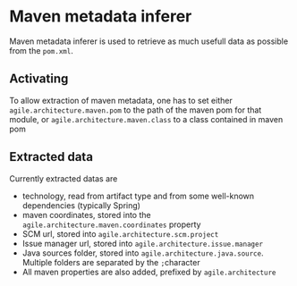 # Maven metadata inferer

Maven metadata inferer is used to retrieve as much usefull data as possible from the `pom.xml`.

## Activating
To allow extraction of maven metadata, 
one has to set either `agile.architecture.maven.pom` to the path of the maven pom for that module, 
or `agile.architecture.maven.class` to a class contained in maven pom

## Extracted data
Currently extracted datas are

* technology, read from artifact type and from some well-known dependencies (typically Spring)
* maven coordinates, stored into the `agile.architecture.maven.coordinates` property
* SCM url, stored into `agile.architecture.scm.project`
* Issue manager url, stored into `agile.architecture.issue.manager`
* Java sources folder, stored into `agile.architecture.java.source`. Multiple folders are separated by the `;`character
* All maven properties are also added, prefixed by `agile.architecture`
